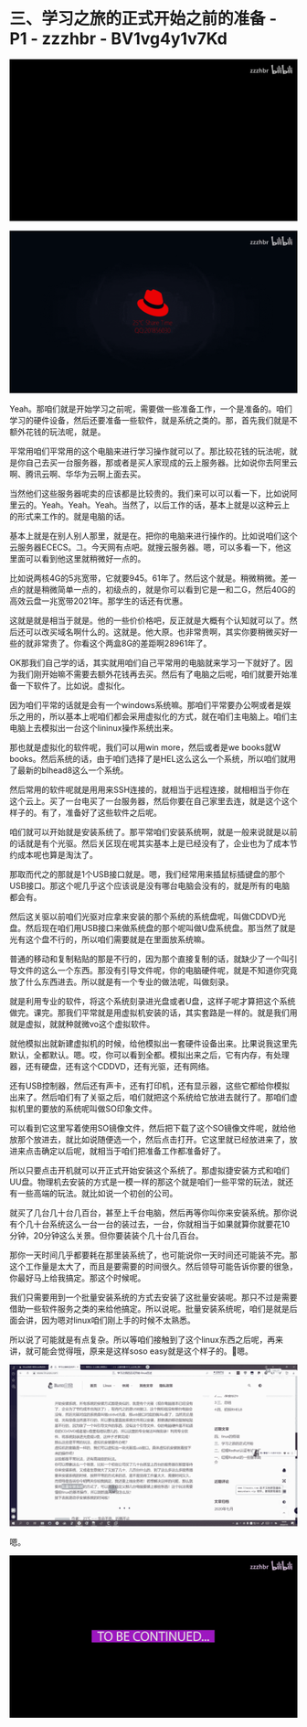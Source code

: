 # 三、学习之旅的正式开始之前的准备 - P1 - zzzhbr - BV1vg4y1v7Kd

![](img/b07106c43e0bf719f847ed5e7cde849b_0.png)

![](img/b07106c43e0bf719f847ed5e7cde849b_1.png)

Yeah。那咱们就是开始学习之前呢，需要做一些准备工作，一个是准备的。咱们学习的硬件设备，然后还要准备一些软件，就是系统之类的。那，首先我们就是不额外花钱的玩法呢，就是。

平常用咱们平常用的这个电脑来进行学习操作就可以了。那比较花钱的玩法呢，就是你自己去买一台服务器，那或者是买人家现成的云上服务器。比如说你去阿里云啊、腾讯云啊、华华为云啊上面去买。

当然他们这些服务器呢卖的应该都是比较贵的。我们来可以可以看一下，比如说阿里云的。Yeah。Yeah。Yeah。当然了，以后工作的话，基本上就是以这种云上的形式来工作的。就是电脑的话。

基本上就是在别人别人那里，就是在。把你的电脑来进行操作的。比如说咱们这个云服务器ECECS。그。今天网有点吧。就搜云服务器。嗯，可以多看一下，他这里面可以看到他这里就稍微好一点的。

比如说两核4G的5兆宽带，它就要945。61年了。然后这个就是。稍微稍微。差一点的就是稍微简单一点的，初级点的，就是你可以看到它是一和二G，然后40G的高效云盘一兆宽带2021年。那学生的话还有优惠。

这就是就是相当于就是。他的一些价价格吧，反正就是大概有个认知就可以了。然后还可以改买域名啊什么的。这就是。他大原。也非常贵啊，其实你要稍微买好一些的就非常贵了。你看这个两盒8G的差距啊28961年了。

OK那我们自己学的话，其实就用咱们自己平常用的电脑就来学习一下就好了。因为我们刚开始嘛不需要去额外花钱再去买。然后有了电脑之后呢，咱们就要开始准备一下软件了。比如说。虚拟化。

因为咱们平常的话就是会有一个windows系统嘛。那咱们平常要办公啊或者是娱乐之用的，所以基本上呢咱们都会采用虚拟化的方式，就在咱们主电脑上。咱们主电脑上去模拟出一台这个lininux操作系统出来。

那也就是虚拟化的软件呢，我们可以用win more，然后或者是we books就W books。然后系统的话，由于咱们选择了是HEL这么这么一个系统，所以咱们就用了最新的blhead8这么一个系统。

然后常用的软件呢就是用用来SSH连接的，就相当于远程连接，就相相当于你在这个云上。买了一台电买了一台服务器，然后你要在自己家里去连，就是这个这个样子的。有了，准备好了这些软件之后呢。

咱们就可以开始就是安装系统了。那平常咱们安装系统啊，就是一般来说就是以前的话就是有个光驱。然后关区现在呢其实基本上是已经没有了，企业也为了成本节约成本呢也算是淘汰了。

那取而代之的那就是1个USB接口就是。嗯，我们经常用来插鼠标插键盘的那个USB接口。那这个呢几乎这个应该说是没有哪台电脑会没有的，就是所有的电脑都会有。

然后这关驱以前咱们光驱对应拿来安装的那个系统的系统盘呢，叫做CDDVD光盘。然后现在咱们用USB接口来做系统盘的那个呢叫做U盘系统盘。那当然了就是光有这个盘不行的，所以咱们需要就是在里面放系统嘛。

普通的移动和复制粘贴的那是不行的，因为那个直接复制的话，就缺少了一个叫引导文件的这么一个东西。那没有引导文件呢，你的电脑硬件呢，就是不知道你究竟放了什么东西进去。所以就是有一个专业的做法呢，叫做刻录。

就是利用专业的软件，将这个系统刻录进光盘或者U盘，这样子呢才算把这个系统做完。课完。那我们平常就是用虚拟机安装的话，其实套路是一样的。就是我们用就是虚拟，就就种就微vo这个虚拟软件。

就他模拟出就新建虚拟机的时候，给他模拟出一套硬件设备出来。比果说我这里先默认，全都默认。嗯。哎，你可以看到全都。模拟出来之后，它有内存，有处理器，还有硬盘，还有这个CDDVD，还有光驱，还有网络。

还有USB控制器，然后还有声卡，还有打印机，还有显示器，这些它都给你模拟出来了。然后咱们有了关驱之后，咱们就把这个系统给它放进去就行了。那咱们虚拟机里的要放的系统呢叫做SO印象文件。

可以看到它这里写着使用SO镜像文件，然后把下载了这个SO镜像文件呢，就给他放那个放进去，就比如说随便选一个，然后点击打开。它这里就已经放进来了，放进来点击确定以后呢，就相当于咱们把准备工作都准备好了。

所以只要点击开机就可以开正式开始安装这个系统了。那虚拟捷安装方式和咱们UU盘。物理机去安装的方式是一模一样的那这个就是咱们一些平常的玩法，就还有一些高端的玩法。就比如说一个初创的公司。

就买了几台几十台几百台，甚至上千台电脑，然后再等你叫你来安装系统。那你说有个几十台系统这么一台一台的装过去，一台，你就相当于如果就算你就要花10分钟，20分钟这么关景。但你要装装个几十台几百台。

那你一天时间几乎都要耗在那里装系统了，也可能说你一天时间还可能装不完。那这个工作量是太大了，而且是要需要的时间很久。然后领导可能告诉你要的很急，你最好马上给我搞定。那这个时候呢。

我们只需要用到一个批量安装系统的方式去安装了这批量安装呢。那只不过是需要借助一些软件服务之类的来给他搞定。所以说呢。批量安装系统呢，咱们是就是后面会讲，因为嗯对linux咱们刚上手的时候不太熟悉。

所以说了可能就是有点复杂。所以等咱们接触到了这个linux东西之后呢，再来讲，就可能会觉得哦，原来是这样soso easy就是这个样子的。🤧嗯。



![](img/b07106c43e0bf719f847ed5e7cde849b_3.png)

嗯。

![](img/b07106c43e0bf719f847ed5e7cde849b_5.png)